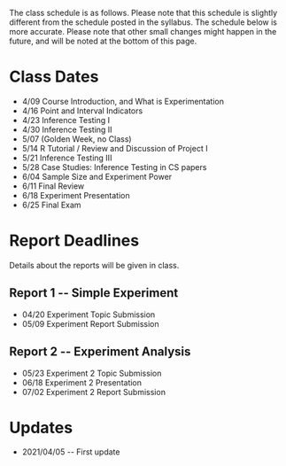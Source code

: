 
The class schedule is as follows. Please note that this schedule is slightly different from the schedule posted in the syllabus. The schedule below is more accurate. Please note that other small changes might happen in the future, and will be noted at the bottom of this page.

# Class Dates
- 4/09 Course Introduction, and What is Experimentation
- 4/16 Point and Interval Indicators
- 4/23 Inference Testing I
- 4/30 Inference Testing II
- 5/07 (Golden Week, no Class)
- 5/14 R Tutorial / Review and Discussion of Project I
- 5/21 Inference Testing III
- 5/28 Case Studies: Inference Testing in CS papers
- 6/04 Sample Size and Experiment Power
- 6/11 Final Review
- 6/18 Experiment Presentation
- 6/25 Final Exam

# Report Deadlines
Details about the reports will be given in class.

## Report 1 -- Simple Experiment
- 04/20 Experiment Topic Submission
- 05/09 Experiment Report Submission

## Report 2 -- Experiment Analysis
- 05/23 Experiment 2 Topic Submission
- 06/18 Experiment 2 Presentation
- 07/02 Experiment 2 Report Submission

# Updates
- 2021/04/05 -- First update
